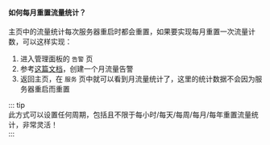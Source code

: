 #### 如何每月重置流量统计？   
  
主页中的流量统计每次服务器重启时都会重置，如果要实现每月重置一次流量计数，可以这样实现：  

1. 进入管理面板的 `告警` 页
2. 参考[这篇文档](/guide/notifications.html#特殊：任意周期流量告警)，创建一个月流量告警
3. 返回主页，在 `服务` 页中就可以看到月流量统计了，这里的统计数据不会因为服务器重启而重置  
  
::: tip  
此方式可以设置任何周期，包括且不限于每小时/每天/每周/每月/每年重置流量统计，非常灵活！  
:::  